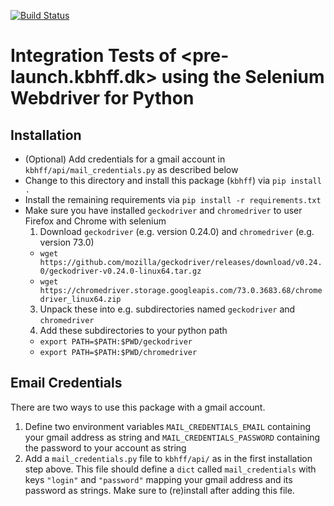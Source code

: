 [![Build Status](https://travis-ci.com/cleborys/kbhff_selenium_tests.svg?branch=master)](https://travis-ci.com/cleborys/kbhff_selenium_tests)

# Integration Tests of <pre-launch.kbhff.dk> using the Selenium Webdriver for Python

## Installation

 - (Optional) Add credentials for a gmail account in `kbhff/api/mail_credentials.py` as described below
 - Change to this directory and install this package (`kbhff`) via `pip install .`
 - Install the remaining requirements via `pip install -r requirements.txt`
 - Make sure you have installed `geckodriver` and `chromedriver` to user Firefox and Chrome with selenium
   1. Download `geckodriver` (e.g. version 0.24.0) and `chromedriver` (e.g. version 73.0)
     - `wget https://github.com/mozilla/geckodriver/releases/download/v0.24.0/geckodriver-v0.24.0-linux64.tar.gz`
     - `wget https://chromedriver.storage.googleapis.com/73.0.3683.68/chromedriver_linux64.zip`
   3. Unpack these into e.g. subdirectories named `geckodriver` and `chromedriver`
   4. Add these subdirectories to your python path 
    - `export PATH=$PATH:$PWD/geckodriver` 
    - `export PATH=$PATH:$PWD/chromedriver`

## Email Credentials

There are two ways to use this package with a gmail account.
  1. Define two environment variables `MAIL_CREDENTIALS_EMAIL` containing your gmail address as string and `MAIL_CREDENTIALS_PASSWORD` containing the password to your account as string
  2. Add a `mail_credentials.py` file to `kbhff/api/` as in the first installation step above. This file should define a `dict` called `mail_credentials` with keys `"login"` and `"password"` mapping your gmail address and its password as strings. Make sure to (re)install after adding this file.
